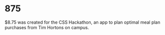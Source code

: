 875
===

$8.75 was created for the CSS Hackathon, an app to plan optimal meal plan purchases from Tim Hortons on campus.
